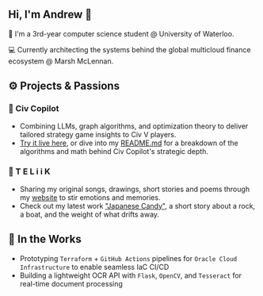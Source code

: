 ## Hi, I'm Andrew 👋

🌱 I'm a 3rd-year computer science student @ University of Waterloo.

💻 Currently architecting the systems behind the global multicloud finance ecosystem @ Marsh McLennan.

## ⚙️ Projects & Passions
### 🤖 Civ Copilot
 - Combining LLMs, graph algorithms, and optimization theory to deliver tailored strategy game insights to Civ V players.
 - [Try it live here](https://civ-copilot.onrender.com/), or dive into my [README.md](https://github.com/kuharski/civ-copilot/blob/main/README.md) for a breakdown of the algorithms and math behind Civ Copilot's strategic depth.

### 🎨 T E L i i K
- Sharing my original songs, drawings, short stories and poems through my [website](https://teliik.net) to stir emotions and memories.
- Check out my latest work ["Japanese Candy"](https://teliik.net/japanesecandy.pdf), a short story about a rock, a boat, and the weight of what drifts away.
  
## 🚧 In the Works
- Prototyping `Terraform` + `GitHub Actions` pipelines for `Oracle Cloud Infrastructure` to enable seamless IaC CI/CD  
- Building a lightweight OCR API with `Flask`, `OpenCV`, and `Tesseract` for real-time document processing
